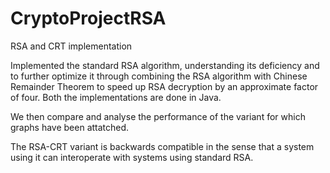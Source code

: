 # CryptoProjectRSA
RSA and CRT implementation

Implemented the standard RSA algorithm,
understanding its deficiency and to further optimize it through combining the RSA algorithm with Chinese
Remainder Theorem to speed up RSA decryption by an
approximate factor of four. Both the implementations are done in Java.

We then compare and analyse the performance of the variant for which graphs have been attatched.

The RSA-CRT variant is backwards compatible in the sense that a
system using it can interoperate with systems using standard RSA.

